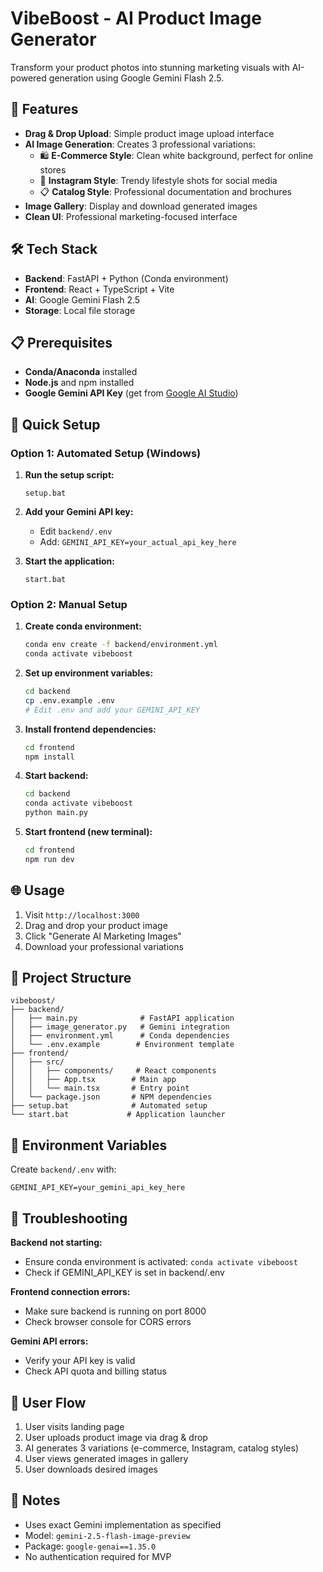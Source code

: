 # VibeBoost - AI Product Image Generator

Transform your product photos into stunning marketing visuals with AI-powered generation using Google Gemini Flash 2.5.

## 🚀 Features

- **Drag & Drop Upload**: Simple product image upload interface
- **AI Image Generation**: Creates 3 professional variations:
  - 🛍️ **E-Commerce Style**: Clean white background, perfect for online stores
  - 📸 **Instagram Style**: Trendy lifestyle shots for social media
  - 📋 **Catalog Style**: Professional documentation and brochures
- **Image Gallery**: Display and download generated images
- **Clean UI**: Professional marketing-focused interface

## 🛠️ Tech Stack

- **Backend**: FastAPI + Python (Conda environment)
- **Frontend**: React + TypeScript + Vite
- **AI**: Google Gemini Flash 2.5
- **Storage**: Local file storage

## 📋 Prerequisites

- **Conda/Anaconda** installed
- **Node.js** and npm installed
- **Google Gemini API Key** (get from [Google AI Studio](https://aistudio.google.com/app/apikey))

## 🔧 Quick Setup

### Option 1: Automated Setup (Windows)

1. **Run the setup script:**
   ```batch
   setup.bat
   ```

2. **Add your Gemini API key:**
   - Edit `backend/.env`
   - Add: `GEMINI_API_KEY=your_actual_api_key_here`

3. **Start the application:**
   ```batch
   start.bat
   ```

### Option 2: Manual Setup

1. **Create conda environment:**
   ```bash
   conda env create -f backend/environment.yml
   conda activate vibeboost
   ```

2. **Set up environment variables:**
   ```bash
   cd backend
   cp .env.example .env
   # Edit .env and add your GEMINI_API_KEY
   ```

3. **Install frontend dependencies:**
   ```bash
   cd frontend
   npm install
   ```

4. **Start backend:**
   ```bash
   cd backend
   conda activate vibeboost
   python main.py
   ```

5. **Start frontend (new terminal):**
   ```bash
   cd frontend
   npm run dev
   ```

## 🌐 Usage

1. Visit `http://localhost:3000`
2. Drag and drop your product image
3. Click "Generate AI Marketing Images"
4. Download your professional variations

## 📁 Project Structure

```
vibeboost/
├── backend/
│   ├── main.py              # FastAPI application
│   ├── image_generator.py   # Gemini integration
│   ├── environment.yml      # Conda dependencies
│   └── .env.example        # Environment template
├── frontend/
│   ├── src/
│   │   ├── components/     # React components
│   │   ├── App.tsx        # Main app
│   │   └── main.tsx       # Entry point
│   └── package.json       # NPM dependencies
├── setup.bat              # Automated setup
└── start.bat             # Application launcher
```

## 🔑 Environment Variables

Create `backend/.env` with:
```
GEMINI_API_KEY=your_gemini_api_key_here
```

## 🐛 Troubleshooting

**Backend not starting:**
- Ensure conda environment is activated: `conda activate vibeboost`
- Check if GEMINI_API_KEY is set in backend/.env

**Frontend connection errors:**
- Make sure backend is running on port 8000
- Check browser console for CORS errors

**Gemini API errors:**
- Verify your API key is valid
- Check API quota and billing status

## 🎯 User Flow

1. User visits landing page
2. User uploads product image via drag & drop
3. AI generates 3 variations (e-commerce, Instagram, catalog styles)
4. User views generated images in gallery
5. User downloads desired images

## 📝 Notes

- Uses exact Gemini implementation as specified
- Model: `gemini-2.5-flash-image-preview`
- Package: `google-genai==1.35.0`
- No authentication required for MVP